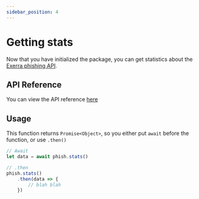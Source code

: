 ```yaml
---
sidebar_position: 4
---
```


# Getting stats
Now that you have initialized the package, you can get statistics about the [Exerra phishing API](/api/check-a-link).

## API Reference
You can view the API reference [here](/api/get-stats)

## Usage
This function returns `Promise<Object>`, so you either put `await` before the function, or use `.then()`

```js
// Await
let data = await phish.stats()

// .then
phish.stats()
    .then(data => {
    	// blah blah
    })
```